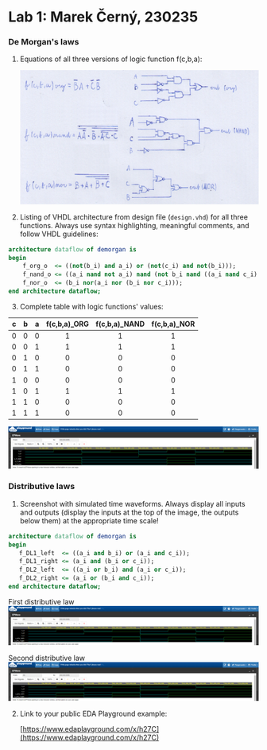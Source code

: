 # Lab 1: Marek Černý, 230235

### De Morgan's laws

1. Equations of all three versions of logic function f(c,b,a):

   ![Logic functions](images/logic_functions.png)

2. Listing of VHDL architecture from design file (`design.vhd`) for all three functions. Always use syntax highlighting, meaningful comments, and follow VHDL guidelines:

```vhdl
architecture dataflow of demorgan is
begin
    f_org_o  <= ((not(b_i) and a_i) or (not(c_i) and not(b_i)));
    f_nand_o <= ((a_i nand not a_i) nand (not b_i nand ((a_i nand c_i) nand c_i)));
    f_nor_o  <= (b_i nor(a_i nor (b_i nor c_i)));
end architecture dataflow;
```

3. Complete table with logic functions' values:

| **c** | **b** |**a** | **f(c,b,a)_ORG** | **f(c,b,a)_NAND** | **f(c,b,a)_NOR** |
| :-: | :-: | :-: | :-: | :-: | :-: |
| 0 | 0 | 0 | 1 | 1 | 1 |
| 0 | 0 | 1 | 1 | 1 | 1 |
| 0 | 1 | 0 | 0 | 0 | 0 |
| 0 | 1 | 1 | 0 | 0 | 0 |
| 1 | 0 | 0 | 0 | 0 | 0 |
| 1 | 0 | 1 | 1 | 1 | 1 |
| 1 | 1 | 0 | 0 | 0 | 0 |
| 1 | 1 | 1 | 0 | 0 | 0 |

![waveforms](images/waveform_figure.png)

### Distributive laws

1. Screenshot with simulated time waveforms. Always display all inputs and outputs (display the inputs at the top of the image, the outputs below them) at the appropriate time scale!   

```vhdl
architecture dataflow of demorgan is
begin
   f_DL1_left  <= ((a_i and b_i) or (a_i and c_i));
   f_DL1_right <= (a_i and (b_i or c_i));    
   f_DL2_left  <= ((a_i or b_i) and (a_i or c_i));
   f_DL2_right <= (a_i or (b_i and c_i));
end architecture dataflow;
```

 First distributive law
   ![DL1](images/distributive_law_1.png)
 
 Second distributive law
   ![DL2](images/distributive_law_2.png)

2. Link to your public EDA Playground example:

   [https://www.edaplayground.com/x/h27C](https://www.edaplayground.com/x/h27C)
